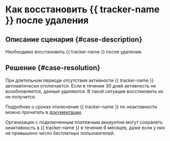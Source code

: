 # Как восстановить {{ tracker-name }} после удаления


## Описание сценария {#case-description}

Необходимо восстановить {{ tracker-name }} после удаления.

## Решение {#case-resolution}

При длительном периоде отсутствия активности {{ tracker-name }} автоматически отключается. Если в течение 30 дней активность не возобновляется, данные удаляются. В такой ситуации восстановить их не получится.

Подробнее о сроках отключения {{ tracker-name }} по неактивности можно прочитать в [документации](../../../tracker/disable-tracker.md).

Организации с подключенным платежным аккаунтом могут сохранять неактивность в {{ tracker-name }} в течение 6 месяцев, даже если у них не превышено число бесплатных пользователей.